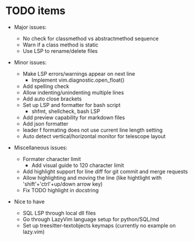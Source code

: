# TODO items

- Major issues:

  - No check for classmethod vs abstractmethod sequence
  - Warn if a class method is static
  - Use LSP to rename/delete files

- Minor issues:

  - Make LSP errors/warnings appear on next line
    - Implement vim.diagnostic.open_float()
  - Add spelling check
  - Allow indenting/unindenting multiple lines
  - Add auto close brackets
  - Set up LSP and formatter for bash script
    - shfmt, shellcheck, bash LSP
  - Add preview capability for markdown files
  - Add json formatter
  - leader f formating does not use current line length setting
  - Auto detect vertical/horizontal monitor for telescope layout

- Miscellaneous issues:

  - Formater character limit
    - Add visual guide to 120 character limit
  - Add highlight support for line diff for git commit and merge requests
  - Allow highlighting and moving the line
    (like hightlight with 'shift'+'ctrl'+up/down arrow key)
  - Fix TODO highlight in docstring

- Nice to have
  - SQL LSP through local dll files
  - Go through LazyVim language setup for python/SQL/md
  - Set up treesitter-textobjects keymaps (currently no example on lazy.vim)
